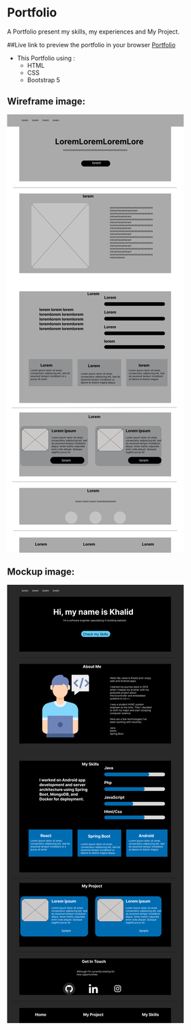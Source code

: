 # Portfolio

A Portfolio present my skills, my experiences and My Project.

##Live link to preview the portfolio in your browser
[Portfolio](https://khalledalkarmi.github.io/Portfolio/)

* This Portfolio using :
  - HTML
  - CSS
  - Bootstrap 5
##  Wireframe image:

![Wirframe image](./images/WireFrame.png "Wirframe image ")

##  Mockup image:

![Mockup image](./images/Mockup.png "Mockup image")

